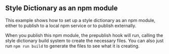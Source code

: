 ## Style Dictionary as an npm module

This example shows how to set up a style dictionary as an npm module, either to publish to a local npm service or to publish externally. 

When you publish this npm module, the prepublish hook will run, calling the style dictionary build system to create the necessary files. You can also just run `npm run build` to generate the files to see what it is creating. 
